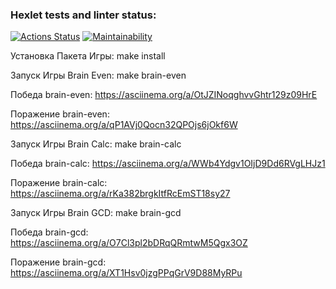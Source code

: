 ### Hexlet tests and linter status:

[![Actions Status](https://github.com/flower1power/qa-auto-engineer-javascript-project-44/actions/workflows/hexlet-check.yml/badge.svg)](https://github.com/flower1power/qa-auto-engineer-javascript-project-44/actions)
[![Maintainability](https://api.codeclimate.com/v1/badges/47698859779cb3966a48/maintainability)](https://codeclimate.com/github/flower1power/qa-auto-engineer-javascript-project-44/maintainability)

Установка Пакета Игры:
make install

Запуск Игры Brain Even:
make brain-even

Победа brain-even:
https://asciinema.org/a/OtJZINoqghvvGhtr129z09HrE

Поражение brain-even:
https://asciinema.org/a/qP1AVj0Qocn32QPOjs6jOkf6W

Запуск Игры Brain Calc:
make brain-calc

Победа brain-calc:
https://asciinema.org/a/WWb4Ydgv1OIjD9Dd6RVgLHJz1

Поражение brain-calc:
https://asciinema.org/a/rKa382brgkItfRcEmST18sy27

Запуск Игры Brain GCD:
make brain-gcd

Победа brain-gcd:
https://asciinema.org/a/O7Cl3pl2bDRqQRmtwM5Qgx3OZ

Поражение brain-gcd:
https://asciinema.org/a/XT1Hsv0jzgPPqGrV9D88MyRPu